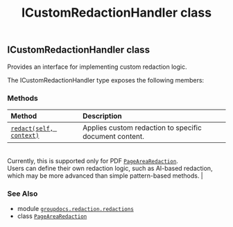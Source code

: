 ﻿---
title: ICustomRedactionHandler class
second_title: GroupDocs.Redaction for Python via .NET API References
description: 
type: docs
weight: 90
url: /python-net/groupdocs.redaction.redactions/icustomredactionhandler/
is_root: false
---

## ICustomRedactionHandler class

Provides an interface for implementing custom redaction logic.



The ICustomRedactionHandler type exposes the following members:

### Methods
| Method | Description |
| :- | :- |
| [`redact(self, context)`](/redaction/python-net/groupdocs.redaction.redactions/icustomredactionhandler/redact/#groupdocs.redaction.redactions.customredactioncontext) | Applies custom redaction to specific document content.<br/>Currently, this is supported only for PDF [`PageAreaRedaction`](/redaction/python-net/groupdocs.redaction.redactions/pagearearedaction).<br/>Users can define their own redaction logic, such as AI-based redaction, <br/>which may be more advanced than simple pattern-based methods. |



### See Also
* module [`groupdocs.redaction.redactions`](..)
* class [`PageAreaRedaction`](/redaction/python-net/groupdocs.redaction.redactions/pagearearedaction)
